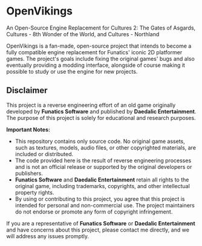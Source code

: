 # OpenVikings
An Open-Source Engine Replacement for Cultures 2: The Gates of Asgards, Cultures - 8th Wonder of the World, and Cultures - Northland

OpenVikings is a fan-made, open-source project that intends to become a fully compatible engine replacement for Funatics' iconic 2D platformer games. The project's goals include fixing the original games' bugs and also eventually providing a modding interface, alongside of course making it possible to study or use the engine for new projects.

## Disclaimer

This project is a reverse engineering effort of an old game originally developed by **Funatics Software** and published by **Daedalic Entertainment**. The purpose of this project is solely for educational and research purposes.

**Important Notes:**
- This repository contains only source code. No original game assets, such as textures, models, audio files, or other copyrighted materials, are included or distributed.
- The code provided here is the result of reverse engineering processes and is not an official release or supported by the original developers or publishers.
- **Funatics Software** and **Daedalic Entertainment** retain all rights to the original game, including trademarks, copyrights, and other intellectual property rights.
- By using or contributing to this project, you agree that this project is intended for personal and non-commercial use. The project maintainers do not endorse or promote any form of copyright infringement.

If you are a representative of **Funatics Software** or **Daedalic Entertainment** and have concerns about this project, please contact me directly, and we will address any issues promptly.
